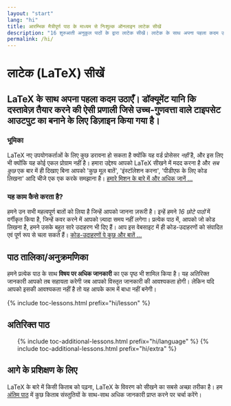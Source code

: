 ```yaml
---
layout: "start"
lang: "hi"
title: आरम्भिक मैत्रीपूर्ण पाठ के माध्यम से निःशुल्क ऑनलाइन लाटेक सीखें
description: "16 शुरुआती अनुकूल पाठों के द्वारा लाटेक सीखें। लाटेक के साथ अपना पहला कदम उठाएँ, एक दस्तावेज़ तैयार करने की प्रणाली जिसे उच्च-गुणवत्ता वाले टाइपसेट आउटपुट का उत्पादन करने के लिए डिज़ाइन किया गया है।"
permalink: /hi/
---
```


# लाटेक (LaTeX) सीखें

<h2 class="heading__introduction">LaTeX के साथ अपना पहला कदम उठाएँ। डॉक्यूमेंट यानि कि दस्तावेज़ तैयार करने की ऐसी प्रणाली जिसे उच्च-गुणवत्ता वाले टाइपसेट आउटपुट का बनाने के लिए डिज़ाइन किया गया है।</h2>

<div
  class="text-columns">
  <section>
    <h3 class="text-columns__heading">भूमिका</h3>
    <p>LaTeX नए उपयोगकर्ताओं के लिए कुछ डरावना हो सकता है क्योंकि यह वर्ड प्रोसेसर <em>नहीं</em> है, और इस लिए भी क्योंकि यह कोई एकल प्रोग्राम नहीं है। हमारा उद्देश्य आपको LaTeX सीखने में मदद करना है और <em>सब कुछ</em> एक बार में ही दिखाए बिना आपको 'कुछ मूल बातें', 'इंस्टॉलेशन करना', 'पीडीएफ के लिए कोड लिखना' आदि चीजे एक एक करके समझाना है। <a href="./mission">हमारे मिशन के बारे में और अधिक जानें &hellip;</a></p>
  </section>
  <section>
    <h3 class="text-columns__heading">यह काम कैसे करता है?</h3>
      <p>हमने उन सभी महत्वपूर्ण बातों को लिया है जिन्हें आपको जानना ज़रूरी है। इन्हें हमने <em>16 छोटे पाठों</em> में वर्गीकृत किया है, जिन्हें कवर करने में आपको ज़्यादा समय नहीं लगेगा। प्रत्येक पाठ में, आपको जो कोड लिखना है, हमने उसके बहुत सारे उदाहरण भी दिए हैं। आप इस वेबसाइट में ही कोड-उदाहरणों को संपादित एवं पूर्ण रूप से चला सकते हैं। <a href="./help#examples">कोड-उदाहरणों पे कुछ और बातें &hellip;</a></p>
  </section>
</div>

<h2 class="heading__toc" id="toc">पाठ तालिका/अनुक्रमणिका</h2>

<p class="paragraph__toc">हमने प्रत्येक पाठ के साथ <b>विषय पर अधिक जानकारी</b> का एक पृष्ठ भी शामिल किया है। यह अतिरिक्त जानकारी आपको तब सहायता करेगी जब आपको विस्तृत जानकारी की आवश्यकता होगी। लेकिन यदि आपको इसकी आवश्यकता नहीं है तो यह आपके काम में बाधा नहीं बनेगी।
</p>

{% include toc-lessons.html prefix="hi/lesson" %}

<h2 class="heading__toc">अतिरिक्त पाठ</h2>
<ul class="lessons-toc">
  {% include toc-additional-lessons.html prefix="hi/language" %}
  {% include toc-additional-lessons.html prefix="hi/extra" %}
</ul>


## आगे के प्रशिक्षण के लिए

LaTeX के बारे में किसी किताब को पढ़ना, LaTeX के विवरण को सीखने का सबसे अच्छा तरीका है। हम [अंतिम पाठ](./lesson-16) में कुछ किताब संस्तुतियों के साथ-साथ अधिक जानकारी प्राप्त करने पर चर्चा करेंगे।

